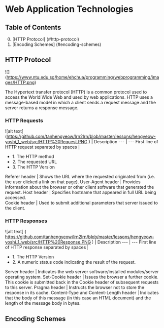 # Web Application Technologies

## Table of Contents
0. [HTTP Protocol] (#http-protocol)
1. [Encoding Schemes] (#encoding-schemes)

## HTTP Protocol
<!-- #![alt text] (https://github.com/tanhengyeow/lrn2lrn/blob/master/lessons/hengyeow-yoshi_1_web/src/http%20protocol.png ) -->
![] (https://www.ntu.edu.sg/home/ehchua/programming/webprogramming/images/HTTP.png)

The Hypertext transfer protocol (HTTP) is a common protocol used to access the World Wide Web and used by web applications. HTTP uses a message-based model in which a client sends a request message and the server returns a response message.

### HTTP Requests
![alt text] (https://github.com/tanhengyeow/lrn2lrn/blob/master/lessons/hengyeow-yoshi_1_web/src/HTTP%20Request.PNG )
 | Description 
--- | --- 
First line of HTTP request separated by spaces | <ul><li>1. The HTTP method </li><li>2. The requested URL </li><li>3. The HTTP Version</li></ul>
Referer header | Shows the URL where the requested originated from (i.e. the user clicked a link on that page).
User-Agent header | Provides information about the browser or other client software that generated the request.
Host header | Specifies hostname that appeared in full URL being accessed.  
Cookie header | Used to submit additional parameters that server issued to the client.

### HTTP Responses
![alt text] ( https://github.com/tanhengyeow/lrn2lrn/blob/master/lessons/hengyeow-yoshi_1_web/src/HTTP%20Response.PNG )
 | Description 
--- | --- 
First line of HTTP response separated by spaces | <ul><li>1. The HTTP Version </li><li>2. A numeric status code indicating the result of the request. </li></ul>
Server header | Indicates the web server software/installed modules/server operating system.
Set-Cookie header | Issues the browser a further cookie. This cookie is submitted back in the Cookie header of subsequent requests to this server.
Pragma header | Instructs the browser not to store the response in its cache. 
Content-Type and Content-Length header | Indicates that the body
of this message (in this case an HTML document) and the length of the message body in bytes.

## Encoding Schemes
